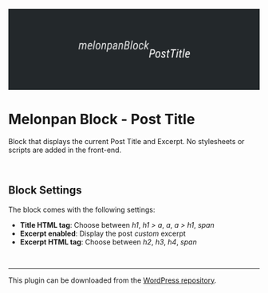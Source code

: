 ![Banner Image](assets-wp/banner-1544x500.png)

# Melonpan Block - Post Title

Block that displays the current Post Title and Excerpt. No stylesheets or scripts are added in the front-end.

<br />

## Block Settings

The block comes with the following settings:

- **Title HTML tag**: Choose between _h1_, _h1 > a_, _a_, _a > h1_, _span_
- **Excerpt enabled**: Display the post _custom_ excerpt
- **Excerpt HTML tag**: Choose between _h2_, _h3_, _h4_, _span_

<br />

---

This plugin can be downloaded from the [WordPress repository](https://wordpress.org/plugins/melonpan-block-post-title/).

